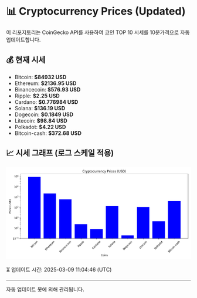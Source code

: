 
# 📊 Cryptocurrency Prices (Updated)

이 리포지토리는 CoinGecko API를 사용하여 코인 TOP 10 시세를 10분가격으로 자동 업데이트합니다.

## 💰 현재 시세
- Bitcoin: **$84932 USD**
- Ethereum: **$2136.95 USD**
- Binancecoin: **$576.93 USD**
- Ripple: **$2.25 USD**
- Cardano: **$0.776984 USD**
- Solana: **$136.19 USD**
- Dogecoin: **$0.1849 USD**
- Litecoin: **$98.84 USD**
- Polkadot: **$4.22 USD**
- Bitcoin-cash: **$372.68 USD**

## 📈 시세 그래프 (로그 스케일 적용)
![Crypto Prices](crypto_prices.png)

⏳ 업데이트 시간: 2025-03-09 11:04:46 (UTC)

---
자동 업데이트 봇에 의해 관리됩니다.
